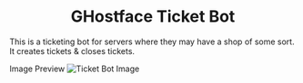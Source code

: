 <p align="center">
  <h1 align="center">GHostface Ticket Bot</h1>
  This is a ticketing bot for servers where they may have a shop of some sort. It creates tickets & closes tickets.

  Image Preview
  <img src="https://i.imgur.com/gLsxKEJ.png" alt="Ticket Bot Image">
</p>
